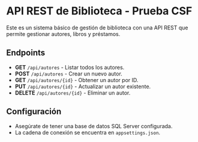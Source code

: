# API REST de Biblioteca - Prueba CSF

Este es un sistema básico de gestión de biblioteca con una API REST que permite gestionar autores, libros y préstamos.

## Endpoints

- **GET** `/api/autores` - Listar todos los autores.
- **POST** `/api/autores` - Crear un nuevo autor.
- **GET** `/api/autores/{id}` - Obtener un autor por ID.
- **PUT** `/api/autores/{id}` - Actualizar un autor existente.
- **DELETE** `/api/autores/{id}` - Eliminar un autor.

## Configuración

- Asegúrate de tener una base de datos SQL Server configurada.
- La cadena de conexión se encuentra en `appsettings.json`.
